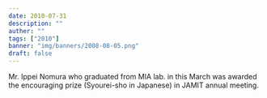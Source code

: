 ```yaml
---
date: 2010-07-31
description: ""
auther: ""
tags: ["2010"]
banner: "img/banners/2008-08-05.png"
draft: false
---
```

Mr. Ippei Nomura who graduated from MIA lab. in this March was awarded the encouraging prize (Syourei-sho in Japanese) in JAMIT annual meeting.
<!--more-->
